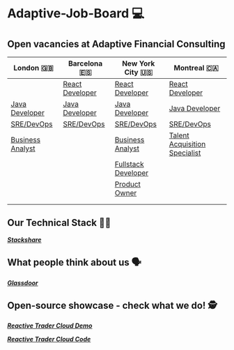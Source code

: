 # Adaptive-Job-Board :computer:
## Open vacancies at Adaptive Financial Consulting ##

| London :uk:  | Barcelona :es: | New York City :us: | Montreal :canada: |
| ------------- | ------------- | ------------- | ------------- |
|  | [React Developer](https://weareadaptive.com/careers/jobs/?job=3334594)  | [React Developer](https://weareadaptive.com/careers/jobs/?job=3481569) | [React Developer](https://weareadaptive.com/careers/jobs/?job=3524790) |
| [Java Developer](https://weareadaptive.com/careers/jobs/?job=3388634) | [Java Developer](https://weareadaptive.com/careers/jobs/?job=3100163)  | [Java Developer](https://weareadaptive.com/careers/jobs/?job=3701706) | [Java Developer](https://weareadaptive.com/careers/jobs/?job=2581405)
| [SRE/DevOps](https://weareadaptive.com/careers/jobs/?job=3629511) | [SRE/DevOps](https://weareadaptive.com/careers/jobs/?job=3629510) | [SRE/DevOps](https://weareadaptive.com/careers/jobs/?job=3629509)| [SRE/DevOps](https://weareadaptive.com/careers/jobs/?job=3629507) |
| [Business Analyst](https://weareadaptive.com/careers/jobs/?job=3560391) | | [Business Analyst](https://weareadaptive.com/careers/jobs/?job=3719744) | [Talent Acquisition Specialist](https://weareadaptive.com/careers/jobs/?job=3459513) |
|  |  | [Fullstack Developer](https://weareadaptive.com/careers/jobs/?job=3242108) |
|  |  | [Product Owner](https://weareadaptive.com/careers/jobs/?job=3010569) |
| | | | |
| | |  |



## Our Technical Stack 	:woman_technologist: ##

**_[Stackshare](https://stackshare.io/AFC/adaptive-financial-consulting)_**

## What people think about us :speaking_head: ## 

**_[Glassdoor](www.glassdoor.co.uk/Reviews/Adaptive-Financial-Consulting-Reviews-E833383.htm)_**

## Open-source showcase - check what we do! :detective: ##

**_[Reactive Trader Cloud Demo](https://web-demo.adaptivecluster.com/)_**

**_[Reactive Trader Cloud Code](https://github.com/AdaptiveConsulting/ReactiveTraderCloud)_**

